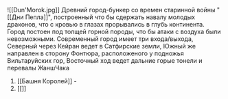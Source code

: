 ![[Dun'Morok.jpg]]
Древний город-бункер со времен старинной войны "[[Дни Пепла]]", построенный что бы сдержать навалу молодых драконов, что с кровью в глазах прорывались в глубь континента. Город постоен под толщей горной породы, что бы атаки с воздуха были невозможными. Современный город имеет три входа/выхода, Северный через Кейран ведет в Сатфирские земли, Южный же направлен в сторону Фонтюра, расположеного у подножья Вильтаруйских гор, Восточный ход ведет дальние горые тонели и перевалы ЖаншЧака
1. [[Башня Королей]] -
2. [[]]
